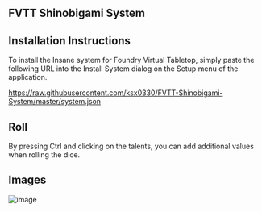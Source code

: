FVTT Shinobigami System
-------------------



Installation Instructions
-------------
To install the Insane system for Foundry Virtual Tabletop, simply paste the following URL into the Install System
dialog on the Setup menu of the application.

https://raw.githubusercontent.com/ksx0330/FVTT-Shinobigami-System/master/system.json

Roll
-------------
By pressing Ctrl and clicking on the talents, you can add additional values when rolling the dice.

Images
------------
![image](https://user-images.githubusercontent.com/15700174/129000289-937124fc-0fa1-4dd1-a287-ee7aad3b6e04.png)
